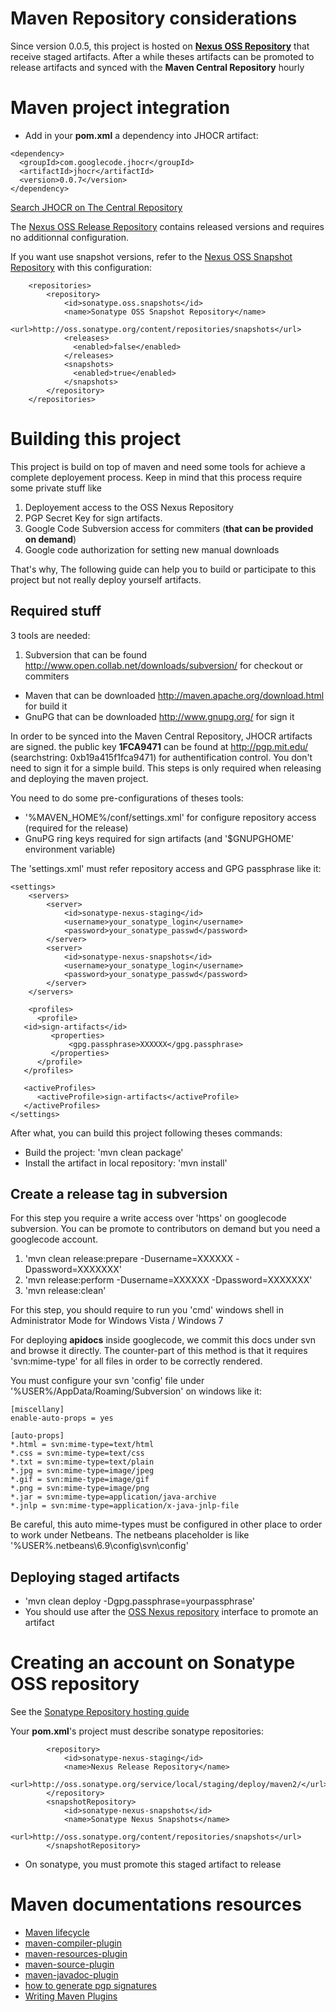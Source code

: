 # Maven Repository considerations #
Since version 0.0.5, this project is hosted on **[Nexus OSS Repository](http://oss.sonatype.org/)** that receive staged artifacts. After a while theses artifacts can be promoted to release artifacts and synced with the **Maven Central Repository** hourly

# Maven project integration #
  * Add in your **pom.xml** a dependency into JHOCR artifact:
```
<dependency>
  <groupId>com.googlecode.jhocr</groupId>
  <artifactId>jhocr</artifactId>
  <version>0.0.7</version>
</dependency>
```


[Search JHOCR on The Central Repository](http://search.maven.org/#browse%7C1318237209)

The [Nexus OSS Release Repository](https://oss.sonatype.org/content/repositories/releases/com/googlecode/jhocr/jhocr/) contains released versions and requires no additionnal configuration.

If you want use snapshot versions, refer to the [Nexus OSS Snapshot Repository](https://oss.sonatype.org/content/repositories/snapshots/com/googlecode/jhocr/) with this configuration:

```
    <repositories>
        <repository>
            <id>sonatype.oss.snapshots</id>
            <name>Sonatype OSS Snapshot Repository</name>
            <url>http://oss.sonatype.org/content/repositories/snapshots</url>
            <releases>
              <enabled>false</enabled>
            </releases>
            <snapshots>
              <enabled>true</enabled>
            </snapshots>
        </repository> 
    </repositories>
```


# Building this project #
This project is build on top of maven and need some tools for achieve a complete deployement process. Keep in mind that this process require some private stuff like
  1. Deployement access to the OSS Nexus Repository
  1. PGP Secret Key for sign artifacts.
  1. Google Code Subversion access for commiters (**that can be provided on demand**)
  1. Google code authorization for setting new  manual downloads

That's why, The following guide can help you to build or participate to this project but not really deploy yourself artifacts.

## Required stuff ##
3 tools are needed:
  1. Subversion that can be found http://www.open.collab.net/downloads/subversion/ for checkout or commiters
  * Maven that can be downloaded http://maven.apache.org/download.html for build it
  * GnuPG that can be downloaded http://www.gnupg.org/ for sign it

In order to be synced into the Maven Central Repository, JHOCR artifacts are signed. the public key **1FCA9471** can be found at http://pgp.mit.edu/ (searchstring: 0xb19a415f1fca9471) for authentification control. You don't need to sign it for a simple build. This steps is only required when releasing and deploying the maven project.

You need to do some pre-configurations of theses tools:
  * '%MAVEN\_HOME%/conf/settings.xml' for configure repository access (required for the release)
  * GnuPG ring keys required for sign artifacts (and '$GNUPGHOME' environment variable)

The 'settings.xml' must refer repository access and GPG passphrase like it:
```
<settings>
    <servers>
        <server>
            <id>sonatype-nexus-staging</id>
            <username>your_sonatype_login</username>
            <password>your_sonatype_passwd</password>
        </server>
        <server>
            <id>sonatype-nexus-snapshots</id>
            <username>your_sonatype_login</username>
            <password>your_sonatype_passwd</password>
        </server>
    </servers>

    <profiles>
      <profile>
﻿   <id>sign-artifacts</id>
         <properties>
             <gpg.passphrase>XXXXXX</gpg.passphrase>
         </properties>
      </profile>
   </profiles>
   
   <activeProfiles>
    ﻿  <activeProfile>sign-artifacts</activeProfile>
   </activeProfiles>
</settings>
```

After what, you can build this project following theses commands:
  * Build the project: 'mvn clean package'
  * Install the artifact in local repository: 'mvn install'

## Create a release tag in subversion ##
For this step you require a write access over 'https' on googlecode subversion.
You can be promote to contributors on demand but you need a googlecode account.
  1. 'mvn clean release:prepare -Dusername=XXXXXX -Dpassword=XXXXXXX'
  1. 'mvn release:perform -Dusername=XXXXXX -Dpassword=XXXXXXX'
  1. 'mvn release:clean'

For this step, you should require to run you 'cmd' windows shell in Administrator Mode for Windows Vista / Windows 7

For deploying **apidocs** inside googlecode, we commit this docs under svn and browse it directly. The counter-part of this method is that ìt requires 'svn:mime-type' for all files in order to be correctly rendered.

You must configure your svn 'config' file under '%USER%/AppData/Roaming/Subversion' on windows like it:
```
[miscellany]
enable-auto-props = yes

[auto-props]
*.html = svn:mime-type=text/html
*.css = svn:mime-type=text/css
*.txt = svn:mime-type=text/plain
*.jpg = svn:mime-type=image/jpeg
*.gif = svn:mime-type=image/gif
*.png = svn:mime-type=image/png
*.jar = svn:mime-type=application/java-archive
*.jnlp = svn:mime-type=application/x-java-jnlp-file
```

Be careful, this auto mime-types must be configured in other place to order to work under Netbeans.
The netbeans placeholder is like '%USER%\.netbeans\6.9\config\svn\config'

## Deploying staged artifacts ##
  * 'mvn clean deploy -Dgpg.passphrase=yourpassphrase'
  * You should use after the [OSS Nexus repository](http://oss.sonatype.org/index.html) interface to promote an artifact

# Creating an account on Sonatype OSS repository #
See the [Sonatype Repository hosting guide](http://nexus.sonatype.org/oss-repository-hosting.html)

Your **pom.xml**'s project must describe sonatype repositories:
```
        <repository>
            <id>sonatype-nexus-staging</id>
            <name>Nexus Release Repository</name>
            <url>http://oss.sonatype.org/service/local/staging/deploy/maven2/</url>
        </repository>
        <snapshotRepository>
            <id>sonatype-nexus-snapshots</id>
            <name>Sonatype Nexus Snapshots</name>
            <url>http://oss.sonatype.org/content/repositories/snapshots</url>
        </snapshotRepository>
```

  * On sonatype, you must promote this staged artifact to release

# Maven documentations resources #
  * [Maven lifecycle](http://maven.apache.org/guides/introduction/introduction-to-the-lifecycle.html)
  * [maven-compiler-plugin](http://maven.apache.org/plugins/maven-compiler-plugin/)
  * [maven-resources-plugin](http://maven.apache.org/plugins/maven-resources-plugin/)
  * [maven-source-plugin](http://maven.apache.org/plugins/maven-source-plugin/)
  * [maven-javadoc-plugin](http://maven.apache.org/plugins/maven-javadoc-plugin/)
  * [how to generate pgp signatures](http://www.sonatype.com/people/2010/01/how-to-generate-pgp-signatures-with-maven/)
  * [Writing Maven Plugins](http://www.sonatype.com/books/mvnref-book/reference/writing-plugins.html)